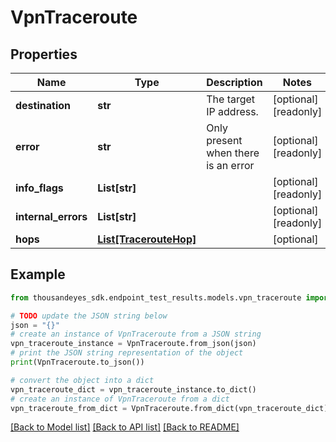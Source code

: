# VpnTraceroute


## Properties

Name | Type | Description | Notes
------------ | ------------- | ------------- | -------------
**destination** | **str** | The target IP address. | [optional] [readonly] 
**error** | **str** | Only present when there is an error | [optional] [readonly] 
**info_flags** | **List[str]** |  | [optional] [readonly] 
**internal_errors** | **List[str]** |  | [optional] [readonly] 
**hops** | [**List[TracerouteHop]**](TracerouteHop.md) |  | [optional] 

## Example

```python
from thousandeyes_sdk.endpoint_test_results.models.vpn_traceroute import VpnTraceroute

# TODO update the JSON string below
json = "{}"
# create an instance of VpnTraceroute from a JSON string
vpn_traceroute_instance = VpnTraceroute.from_json(json)
# print the JSON string representation of the object
print(VpnTraceroute.to_json())

# convert the object into a dict
vpn_traceroute_dict = vpn_traceroute_instance.to_dict()
# create an instance of VpnTraceroute from a dict
vpn_traceroute_from_dict = VpnTraceroute.from_dict(vpn_traceroute_dict)
```
[[Back to Model list]](../README.md#documentation-for-models) [[Back to API list]](../README.md#documentation-for-api-endpoints) [[Back to README]](../README.md)


